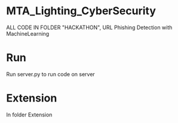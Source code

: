# MTA_Lighting_CyberSecurity
ALL CODE IN FOLDER "HACKATHON",
URL Phishing Detection with MachineLearning
# Run
Run server.py to run code on server
# Extension
In folder Extension
